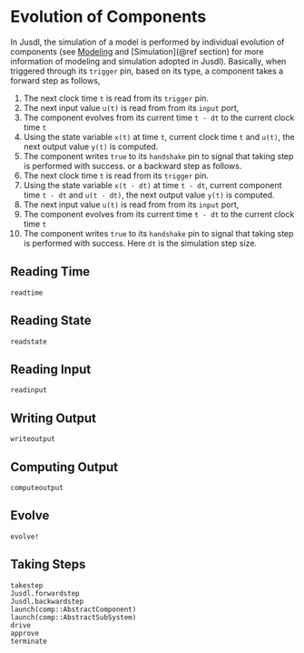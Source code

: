 # Evolution of Components
In Jusdl, the simulation of a model is performed by individual evolution of components (see [Modeling](@ref) and [Simulation](@ref section) for more information of modeling and simulation adopted in Jusdl). Basically, when triggered through its `trigger` pin, based on its type, a component takes a forward step as follows, 
1. The next clock time `t` is read from its `trigger` pin.
2. The next input value `u(t)` is read from from its `input` port, 
3. The component evolves from its current time `t - dt` to the current clock time `t`
4. Using the state variable `x(t)` at time `t`, current clock time `t` and `u(t)`, the next output value `y(t)` is computed. 
5. The component writes `true` to its `handshake` pin to signal that taking step is performed with success.
or a backward step as follows. 
1. The next clock time `t` is read from its `trigger` pin.
2. Using the state variable `x(t - dt)` at time `t - dt`, current component time `t - dt` and `u(t - dt)`, the next output value `y(t)` is computed. 
3. The next input value `u(t)` is read from from its `input` port, 
4. The component evolves from its current time `t - dt` to the current clock time `t`
5. The component writes `true` to its `handshake` pin to signal that taking step is performed with success.
Here `dt` is the simulation step size. 

## Reading Time 
```@docs 
readtime
```

## Reading State 
```@docs 
readstate
```

## Reading Input
```@docs 
readinput
```

## Writing Output
```@docs 
writeoutput
```

## Computing Output 
```@docs 
computeoutput 
```

## Evolve
```@docs 
evolve!
```

## Taking Steps 
```@docs 
takestep
Jusdl.forwardstep
Jusdl.backwardstep
launch(comp::AbstractComponent)
launch(comp::AbstractSubSystem)
drive
approve
terminate
```

